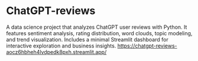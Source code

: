 # ChatGPT-reviews
A data science project that analyzes ChatGPT user reviews with Python. It features sentiment analysis, rating distribution, word clouds, topic modeling, and trend visualization. Includes a minimal Streamlit dashboard for interactive exploration and business insights.
https://chatgpt-reviews-aocz6hbheh4lvdpedk8pxh.streamlit.app/
